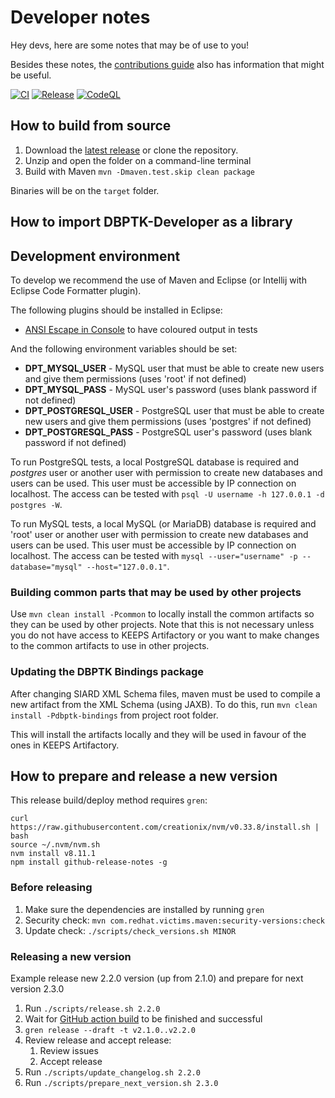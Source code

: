 # Developer notes

Hey devs, here are some notes that may be of use to you!

Besides these notes, the [contributions guide](https://github.com/keeps/db-preservation-toolkit/blob/master/.github/contributing.md) also has information that might be useful.

[![CI](https://github.com/keeps/dbptk-developer/actions/workflows/CI.yml/badge.svg)](https://github.com/keeps/dbptk-developer/actions/workflows/CI.yml) [![Release](https://github.com/keeps/dbptk-developer/actions/workflows/release.yml/badge.svg)](https://github.com/keeps/dbptk-developer/actions/workflows/release.yml) [![CodeQL](https://github.com/keeps/dbptk-developer/actions/workflows/codeql-analysis.yml/badge.svg)](https://github.com/keeps/dbptk-developer/actions/workflows/codeql-analysis.yml)

## How to build from source

1. Download the [latest release](https://github.com/keeps/db-preservation-toolkit/releases) or clone the repository.
2. Unzip and open the folder on a command-line terminal
3. Build with Maven `mvn -Dmaven.test.skip clean package`

Binaries will be on the `target` folder.

## How to import DBPTK-Developer as a library



## Development environment

To develop we recommend the use of Maven and Eclipse (or Intellij with Eclipse Code Formatter plugin).

The following plugins should be installed in Eclipse:

* [ANSI Escape in Console](http://marketplace.eclipse.org/content/ansi-escape-console) to have coloured output in tests

And the following environment variables should be set:

* **DPT_MYSQL_USER** - MySQL user that must be able to create new users and give them permissions (uses 'root' if not defined)
* **DPT_MYSQL_PASS** - MySQL user's password (uses blank password if not defined)
* **DPT_POSTGRESQL_USER** - PostgreSQL user that must be able to create new users and give them permissions (uses 'postgres' if not defined)
* **DPT_POSTGRESQL_PASS** - PostgreSQL user's password (uses blank password if not defined)

To run PostgreSQL tests, a local PostgreSQL database is required and *postgres* user or another user with permission to create new databases and users can be used. This user must be accessible by IP connection on localhost. The access can be tested with ```psql -U username -h 127.0.0.1 -d postgres -W```.

To run MySQL tests, a local MySQL (or MariaDB) database is required and 'root' user or another user with permission to create new databases and users can be used. This user must be accessible by IP connection on localhost. The access can be tested with ```mysql --user="username" -p --database="mysql" --host="127.0.0.1"```.

### Building common parts that may be used by other projects

Use ```mvn clean install -Pcommon``` to locally install the common artifacts so they can be used by other projects.
Note that this is not necessary unless you do not have access to KEEPS Artifactory or you want to make changes to the common artifacts to use in other projects.

### Updating the DBPTK Bindings package

After changing SIARD XML Schema files, maven must be used to compile a new artifact from the XML Schema (using JAXB). To do this, run ```mvn clean install -Pdbptk-bindings``` from project root folder.

This will install the artifacts locally and they will be used in favour of the ones in KEEPS Artifactory.


## How to prepare and release a new version

This release build/deploy method requires `gren`:

```
curl https://raw.githubusercontent.com/creationix/nvm/v0.33.8/install.sh | bash
source ~/.nvm/nvm.sh
nvm install v8.11.1
npm install github-release-notes -g
```

### Before releasing

1. Make sure the dependencies are installed by running `gren`
2. Security check: `mvn com.redhat.victims.maven:security-versions:check`
3. Update check: `./scripts/check_versions.sh MINOR`

### Releasing a new version

Example release new 2.2.0 version (up from 2.1.0) and prepare for next version 2.3.0

1. Run `./scripts/release.sh 2.2.0`
2. Wait for [GitHub action build](https://github.com/keeps/dbptk-developer/actions/workflows/release.yml) to be finished and successful
3. `gren release --draft -t v2.1.0..v2.2.0`
4. Review release and accept release:
	1. Review issues
	2. Accept release
5. Run `./scripts/update_changelog.sh 2.2.0`
6. Run `./scripts/prepare_next_version.sh 2.3.0`
